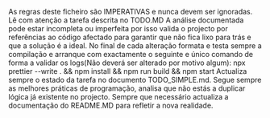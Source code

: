 As regras deste ficheiro são IMPERATIVAS e nunca devem ser ignoradas.
Lê com atenção a tarefa descrita no TODO.MD
A análise documentada pode estar incompleta ou imperfeita por isso valida o projecto por referências ao código afectado para garantir que não fica lixo para trás e que a solução é a ideal.
No final de cada alteração formata e testa sempre a compilação e arranque com exactamente o seguinte e único comando de forma a validar os logs(Não deverá ser alterado por motivo algum): npx prettier --write . && npm install && npm run build && npm start
Actualiza sempre o estado da tarefa no documento TODO_SIMPLE.md.
Segue sempre as melhores práticas de programação, analisa que não estás a duplicar lógica já existente no projecto.
Sempre que necessário actualiza a documentação do README.MD para refletir a nova realidade.

